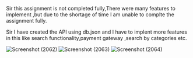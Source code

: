 

Sir this assignment is not completed fully,There were many features to implement ,but due to the shortage of time I am unable to complte the assignment fully.

Sir I have created the API using db.json and I have to implent more features in this like search functionality,payment gateway ,search by categories etc.




![Screenshot (2062)](https://github.com/Uzerkhan786/Taxn.fi-assignment/assets/90555457/2f562ac4-124e-4fe5-959b-9ccb1d7a143a)
![Screenshot (2063)](https://github.com/Uzerkhan786/Taxn.fi-assignment/assets/90555457/ccc4666a-f457-48d0-a836-5d3203490997)
![Screenshot (2064)](https://github.com/Uzerkhan786/Taxn.fi-assignment/assets/90555457/b296deda-ef8a-4eda-8a89-d8d583e30276)
